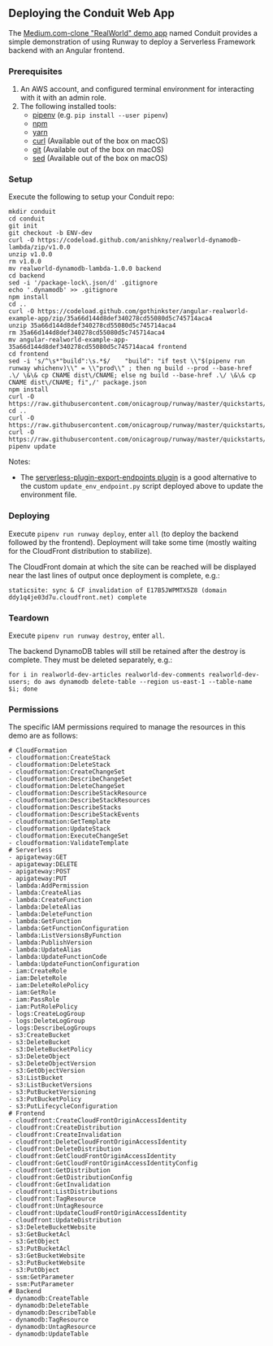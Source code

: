 ## Deploying the Conduit Web App

The [Medium.com-clone "RealWorld" demo app](https://github.com/gothinkster/realworld) named Conduit provides a simple demonstration of using Runway to deploy a Serverless Framework backend with an Angular frontend.

### Prerequisites

1. An AWS account, and configured terminal environment for interacting with it with an admin role.
2. The following installed tools:
    * [pipenv](https://docs.pipenv.org/) (e.g. `pip install --user pipenv`)
    * [npm](https://nodejs.org/en/)
    * [yarn](https://yarnpkg.com)
    * [curl](https://curl.haxx.se/)  (Available out of the box on macOS)
    * [git](https://git-scm.com/)  (Available out of the box on macOS)
    * [sed](https://www.gnu.org/software/sed/)  (Available out of the box on macOS)

### Setup

Execute the following to setup your Conduit repo:
```
mkdir conduit
cd conduit
git init
git checkout -b ENV-dev
curl -O https://codeload.github.com/anishkny/realworld-dynamodb-lambda/zip/v1.0.0
unzip v1.0.0
rm v1.0.0
mv realworld-dynamodb-lambda-1.0.0 backend
cd backend
sed -i '/package-lock\.json/d' .gitignore
echo '.dynamodb' >> .gitignore
npm install
cd ..
curl -O https://codeload.github.com/gothinkster/angular-realworld-example-app/zip/35a66d144d8def340278cd55080d5c745714aca4
unzip 35a66d144d8def340278cd55080d5c745714aca4
rm 35a66d144d8def340278cd55080d5c745714aca4
mv angular-realworld-example-app-35a66d144d8def340278cd55080d5c745714aca4 frontend
cd frontend
sed -i 's/^\s*"build":\s.*$/    "build": "if test \\"$(pipenv run runway whichenv)\\" = \\"prod\\" ; then ng build --prod --base-href .\/ \&\& cp CNAME dist\/CNAME; else ng build --base-href .\/ \&\& cp CNAME dist\/CNAME; fi",/' package.json
npm install
curl -O https://raw.githubusercontent.com/onicagroup/runway/master/quickstarts/conduit/update_env_endpoint.py
cd ..
curl -O https://raw.githubusercontent.com/onicagroup/runway/master/quickstarts/conduit/Pipfile
curl -O https://raw.githubusercontent.com/onicagroup/runway/master/quickstarts/conduit/runway.yml
pipenv update
```

Notes:
  * The [serverless-plugin-export-endpoints plugin](https://github.com/ar90n/serverless-plugin-export-endpoints) is a good alternative to the custom `update_env_endpoint.py` script deployed above to update the environment file.

### Deploying

Execute `pipenv run runway deploy`, enter `all` (to deploy the backend followed by the frontend). Deployment will take some time (mostly waiting for the CloudFront distribution to stabilize).

The CloudFront domain at which the site can be reached will be displayed near the last lines of output once deployment is complete, e.g.:
```
staticsite: sync & CF invalidation of E17B5JWPMTX5Z8 (domain ddy1q4je03d7u.cloudfront.net) complete
```

### Teardown

Execute `pipenv run runway destroy`, enter `all`.

The backend DynamoDB tables will still be retained after the destroy is complete. They must be deleted separately, e.g.:
```
for i in realworld-dev-articles realworld-dev-comments realworld-dev-users; do aws dynamodb delete-table --region us-east-1 --table-name $i; done
```

### Permissions

The specific IAM permissions required to manage the resources in this demo are as follows:
```
# CloudFormation
- cloudformation:CreateStack
- cloudformation:DeleteStack
- cloudformation:CreateChangeSet
- cloudformation:DescribeChangeSet
- cloudformation:DeleteChangeSet
- cloudformation:DescribeStackResource
- cloudformation:DescribeStackResources
- cloudformation:DescribeStacks
- cloudformation:DescribeStackEvents
- cloudformation:GetTemplate
- cloudformation:UpdateStack
- cloudformation:ExecuteChangeSet
- cloudformation:ValidateTemplate
# Serverless
- apigateway:GET
- apigateway:DELETE
- apigateway:POST
- apigateway:PUT
- lambda:AddPermission
- lambda:CreateAlias
- lambda:CreateFunction
- lambda:DeleteAlias
- lambda:DeleteFunction
- lambda:GetFunction
- lambda:GetFunctionConfiguration
- lambda:ListVersionsByFunction
- lambda:PublishVersion
- lambda:UpdateAlias
- lambda:UpdateFunctionCode
- lambda:UpdateFunctionConfiguration
- iam:CreateRole
- iam:DeleteRole
- iam:DeleteRolePolicy
- iam:GetRole
- iam:PassRole
- iam:PutRolePolicy
- logs:CreateLogGroup
- logs:DeleteLogGroup
- logs:DescribeLogGroups
- s3:CreateBucket
- s3:DeleteBucket
- s3:DeleteBucketPolicy
- s3:DeleteObject
- s3:DeleteObjectVersion
- s3:GetObjectVersion
- s3:ListBucket
- s3:ListBucketVersions
- s3:PutBucketVersioning
- s3:PutBucketPolicy
- s3:PutLifecycleConfiguration
# Frontend
- cloudfront:CreateCloudFrontOriginAccessIdentity
- cloudfront:CreateDistribution
- cloudfront:CreateInvalidation
- cloudfront:DeleteCloudFrontOriginAccessIdentity
- cloudfront:DeleteDistribution
- cloudfront:GetCloudFrontOriginAccessIdentity
- cloudfront:GetCloudFrontOriginAccessIdentityConfig
- cloudfront:GetDistribution
- cloudfront:GetDistributionConfig
- cloudfront:GetInvalidation
- cloudfront:ListDistributions
- cloudfront:TagResource
- cloudfront:UntagResource
- cloudfront:UpdateCloudFrontOriginAccessIdentity
- cloudfront:UpdateDistribution
- s3:DeleteBucketWebsite
- s3:GetBucketAcl
- s3:GetObject
- s3:PutBucketAcl
- s3:GetBucketWebsite
- s3:PutBucketWebsite
- s3:PutObject
- ssm:GetParameter
- ssm:PutParameter
# Backend
- dynamodb:CreateTable
- dynamodb:DeleteTable
- dynamodb:DescribeTable
- dynamodb:TagResource
- dynamodb:UntagResource
- dynamodb:UpdateTable
```
